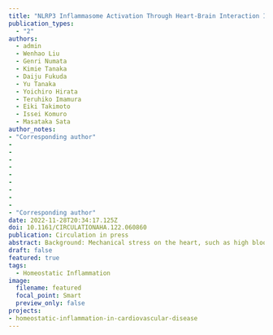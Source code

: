 ```yaml
---
title: "NLRP3 Inflammasome Activation Through Heart-Brain Interaction Initiates Cardiac Inflammation and Hypertrophy During Pressure Overload"
publication_types:
  - "2"
authors:
  - admin
  - Wenhao Liu
  - Genri Numata
  - Kimie Tanaka
  - Daiju Fukuda
  - Yu Tanaka
  - Yoichiro Hirata
  - Teruhiko Imamura
  - Eiki Takimoto
  - Issei Komuro
  - Masataka Sata
author_notes:
- "Corresponding author"
-
-
-
-
-
-
-
-
-
- "Corresponding author"
date: 2022-11-28T20:34:17.125Z
doi: 10.1161/CIRCULATIONAHA.122.060860
publication: Circulation in press
abstract: Background: Mechanical stress on the heart, such as high blood pressure, initiates inflammation and causes hypertrophic heart disease. However, the regulatory mechanism of inflammation and its role in the stressed heart remain unclear. IL-1β (interleukin-1β) is a proinflammatory cytokine that causes cardiac hypertrophy and heart failure. Here, we show that NLRP3 (neural signals activate the nucleotide-binding domain, leucine-rich-containing family, pyrin domain-containing 3) inflammasome for IL-1β production to induce adaptive hypertrophy in the stressed heart. Methods: C57BL/6 mice, knockout mouse strains for NLRP3 and P2RX7 (P2X purinoceptor 7), and adrenergic neuron-specific knockout mice for SLC17A9, a secretory vesicle protein responsible for the storage and release of ATP, were used for analysis. Pressure overload was induced by transverse aortic constriction. Various animal models were used, including pharmacological treatment with apyrase, lipopolysaccharide, 2'(3')-O-(4-benzoylbenzoyl)-ATP, MCC950, anti-IL-1β antibodies, clonidine, pseudoephedrine, isoproterenol, and bisoprolol, left stellate ganglionectomy, and ablation of cardiac afferent nerves with capsaicin. Cardiac function and morphology, gene expression, myocardial IL-1β and caspase-1 activity, and extracellular ATP level were assessed. In vitro experiments were performed using primary cardiomyocytes and fibroblasts from rat neonates and human microvascular endothelial cell line. Cell surface area and proliferation were assessed. Results: Genetic disruption of NLRP3 resulted in significant loss of IL-1β production, cardiac hypertrophy, and contractile function during pressure overload. A bone marrow transplantation experiment revealed an essential role of NLRP3 in cardiac nonimmune cells in myocardial IL-1β production and cardiac phenotype. Pharmacological depletion of extracellular ATP or genetic disruption of the P2X7 receptor suppressed myocardial NLRP3 inflammasome activity during pressure overload, indicating an important role of ATP/P2X7 axis in cardiac inflammation and hypertrophy. Extracellular ATP induced hypertrophic changes of cardiac cells in an NLRP3- and IL-1β-dependent manner in vitro. Manipulation of the sympathetic nervous system suggested sympathetic efferent nerves as the main source of extracellular ATP. Depletion of ATP release from sympathetic efferent nerves, ablation of cardiac afferent nerves, or a lipophilic β-blocker reduced cardiac extracellular ATP level, and inhibited NLRP3 inflammasome activation, IL-1β production, and adaptive cardiac hypertrophy during pressure overload. Conclusions: Cardiac inflammation and hypertrophy are regulated by heart-brain interaction. Controlling neural signals might be important for the treatment of hypertensive heart disease.
draft: false
featured: true
tags:
  - Homeostatic Inflammation
image:
  filename: featured
  focal_point: Smart
  preview_only: false
projects:
- homeostatic-inflammation-in-cardiovascular-disease
---
```


